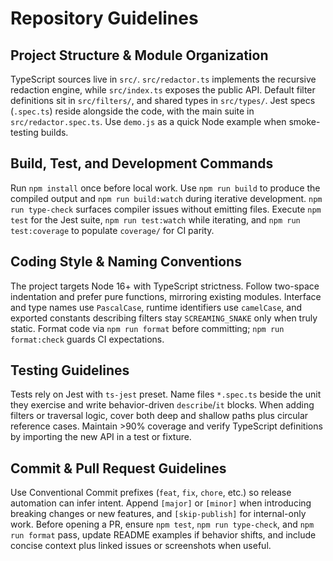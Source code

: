 # Repository Guidelines

## Project Structure & Module Organization
TypeScript sources live in `src/`. `src/redactor.ts` implements the recursive redaction engine, while `src/index.ts` exposes the public API. Default filter definitions sit in `src/filters/`, and shared types in `src/types/`. Jest specs (`.spec.ts`) reside alongside the code, with the main suite in `src/redactor.spec.ts`. Use `demo.js` as a quick Node example when smoke-testing builds.

## Build, Test, and Development Commands
Run `npm install` once before local work. Use `npm run build` to produce the compiled output and `npm run build:watch` during iterative development. `npm run type-check` surfaces compiler issues without emitting files. Execute `npm test` for the Jest suite, `npm run test:watch` while iterating, and `npm run test:coverage` to populate `coverage/` for CI parity.

## Coding Style & Naming Conventions
The project targets Node 16+ with TypeScript strictness. Follow two-space indentation and prefer pure functions, mirroring existing modules. Interface and type names use `PascalCase`, runtime identifiers use `camelCase`, and exported constants describing filters stay `SCREAMING_SNAKE` only when truly static. Format code via `npm run format` before committing; `npm run format:check` guards CI expectations.

## Testing Guidelines
Tests rely on Jest with `ts-jest` preset. Name files `*.spec.ts` beside the unit they exercise and write behavior-driven `describe`/`it` blocks. When adding filters or traversal logic, cover both deep and shallow paths plus circular reference cases. Maintain >90% coverage and verify TypeScript definitions by importing the new API in a test or fixture.

## Commit & Pull Request Guidelines
Use Conventional Commit prefixes (`feat`, `fix`, `chore`, etc.) so release automation can infer intent. Append `[major]` or `[minor]` when introducing breaking changes or new features, and `[skip-publish]` for internal-only work. Before opening a PR, ensure `npm test`, `npm run type-check`, and `npm run format` pass, update README examples if behavior shifts, and include concise context plus linked issues or screenshots when useful.
